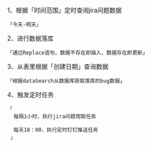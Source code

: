 1、根据「时间范围」定时查询jira问题数据
    
    「今天-明天」

2、进行数据落库
  
    「通过Replace语句，数据不存在即插入，数据存在即更新」

3、从表里根据「创建日期」查询数据
     
    「根据dataSearch从数据库获取落库的bug数据」

4、触发定时任务
     
    「
      每隔1小时，执行jira问题爬取任务

      每天18：00，执行定时钉钉推送任务
     」